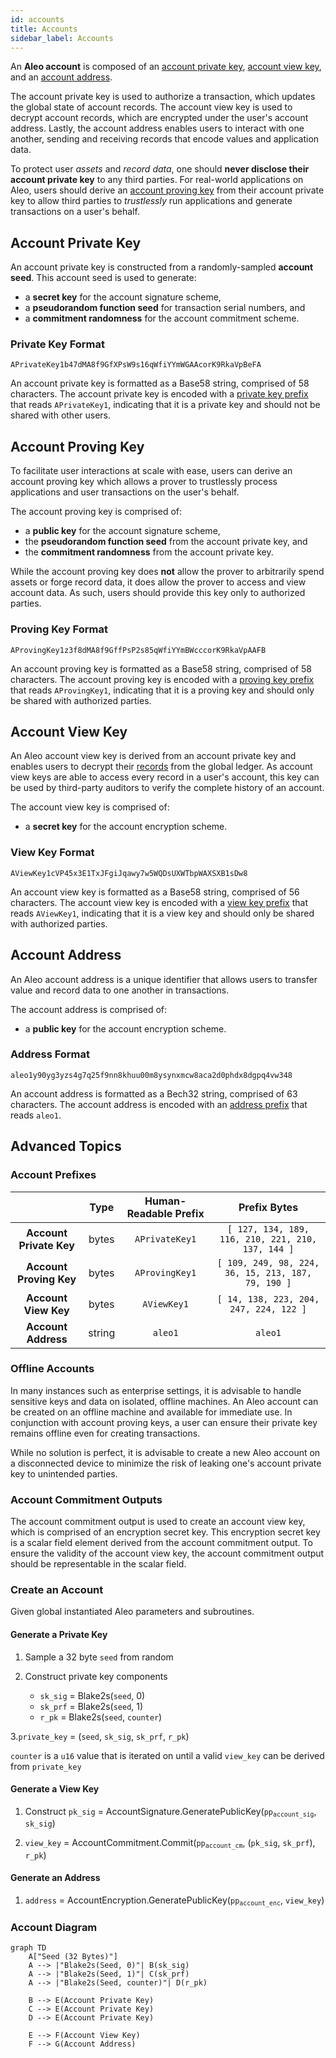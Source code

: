 ```yaml
---
id: accounts
title: Accounts
sidebar_label: Accounts
---
```


An **Aleo account** is composed of an [account private key](#account-private-key), [account view key](#account-view-key),
and an [account address](#account-address).

The account private key is used to authorize a transaction, which updates the global state of account records. The account
view key is used to decrypt account records, which are encrypted under the user's account address. Lastly, the account
address enables users to interact with one another, sending and receiving records that encode values and application data.

To protect user *assets* and *record data*, one should **never disclose their account private key** to any
third parties. For real-world applications on Aleo, users should derive an [account proving key](#account-proving-key)
from their account private key to allow third parties to *trustlessly* run applications and generate transactions
on a user's behalf.

## Account Private Key

An account private key is constructed from a randomly-sampled **account seed**. This account seed is used to generate:
- a **secret key** for the account signature scheme,
- a **pseudorandom function seed** for transaction serial numbers, and
- a **commitment randomness** for the account commitment scheme.

### Private Key Format

```
APrivateKey1b47dMA8f9GfXPsW9s16qWfiYYmWGAAcorK9RkaVpBeFA
```

An account private key is formatted as a Base58 string, comprised of 58 characters.
The account private key is encoded with a [private key prefix](#account-prefixes) that reads `APrivateKey1`, indicating
that it is a private key and should not be shared with other users.

## Account Proving Key

To facilitate user interactions at scale with ease, users can derive an account proving key which allows a prover to
trustlessly process applications and user transactions on the user's behalf.

The account proving key is comprised of:
- a **public key** for the account signature scheme,
- the **pseudorandom function seed** from the account private key, and
- the **commitment randomness** from the account private key.

While the account proving key does **not** allow the prover to arbitrarily spend assets or forge record data, it does allow the
prover to access and view account data. As such, users should provide this key only to authorized parties.

### Proving Key Format

```
AProvingKey1z3f8dMA8f9GffPsP2s85qWfiYYmBWcccorK9RkaVpAAFB
```

An account proving key is formatted as a Base58 string, comprised of 58 characters.
The account proving key is encoded with a [proving key prefix](#account-prefixes) that reads `AProvingKey1`, indicating
that it is a proving key and should only be shared with authorized parties.

## Account View Key

An Aleo account view key is derived from an account private key and enables users to decrypt their
[records](03_transactions.md#record-ciphertexts) from the global ledger.
As account view keys are able to access every record in a user's account, this key can be used by
third-party auditors to verify the complete history of an account.

The account view key is comprised of:
- a **secret key** for the account encryption scheme.

### View Key Format

```
AViewKey1cVP45x3E1TxJFgiJqawy7w5WQDsUXWTbpWAXSXB1sDw8
```

An account view key is formatted as a Base58 string, comprised of 56 characters.
The account view key is encoded with a [view key prefix](#account-prefixes) that reads `AViewKey1`, indicating
that it is a view key and should only be shared with authorized parties.

## Account Address

An Aleo account address is a unique identifier that allows users to transfer value and record data to one another in transactions.

The account address is comprised of:
- a **public key** for the account encryption scheme.

### Address Format

```
aleo1y90yg3yzs4g7q25f9nn8khuu00m8ysynxmcw8aca2d0phdx8dgpq4vw348
```

An account address is formatted as a Bech32 string, comprised of 63 characters.
The account address is encoded with an [address prefix](#account-prefixes) that reads `aleo1`.

## Advanced Topics

### Account Prefixes

|                         |  Type  | Human-Readable Prefix |                    Prefix Bytes                    |
|:-----------------------:|:------:|:---------------------:|:--------------------------------------------------:|
| **Account Private Key** | bytes  | `APrivateKey1`        | `[ 127, 134, 189, 116, 210, 221, 210, 137, 144 ]`  |
| **Account Proving Key** | bytes  | `AProvingKey1`        | `[ 109, 249, 98, 224, 36, 15, 213, 187, 79, 190 ]` |
| **Account View Key**    | bytes  | `AViewKey1`           | `[ 14, 138, 223, 204, 247, 224, 122 ]`             |
| **Account Address**     | string | `aleo1`               | `aleo1`                                            |

### Offline Accounts

In many instances such as enterprise settings, it is advisable to handle sensitive keys and data on isolated, offline machines.
An Aleo account can be created on an offline machine and available for immediate use. In conjunction with account proving keys,
a user can ensure their private key remains offline even for creating transactions.

While no solution is perfect, it is advisable to create a new Aleo account on a disconnected device to minimize the risk of
leaking one's account private key to unintended parties.

### Account Commitment Outputs

The account commitment output is used to create an account view key, which is comprised of an encryption secret key. 
This encryption secret key is a scalar field element derived from the account commitment output. To ensure the validity
of the account view key, the account commitment output should be representable in the scalar field.

### Create an Account

Given global instantiated Aleo parameters and subroutines.

#### Generate a Private Key 

1. Sample a 32 byte `seed` from random
    
2. Construct private key components
    - `sk_sig` = Blake2s(`seed`, 0)
    - `sk_prf` = Blake2s(`seed`, 1)
    - `r_pk` = Blake2s(`seed`, `counter`)
           
3.`private_key` = (`seed`, `sk_sig`, `sk_prf`, `r_pk`)

`counter` is a `u16` value that is iterated on until a valid `view_key` can be derived from `private_key`

#### Generate a View Key 

1. Construct `pk_sig` = AccountSignature.GeneratePublicKey(<code>pp<sub>account_sig</sub></code>, `sk_sig`)

2. `view_key` = AccountCommitment.Commit(<code>pp<sub>account_cm</sub></code>, (`pk_sig`, `sk_prf`), `r_pk`)

#### Generate an Address

1. `address` = AccountEncryption.GeneratePublicKey(<code>pp<sub>account_enc</sub></code>, `view_key`)

### Account Diagram

```mermaid
graph TD
	A["Seed (32 Bytes)"] 
    A --> |"Blake2s(Seed, 0)"| B(sk_sig)
    A --> |"Blake2s(Seed, 1)"| C(sk_prf)
    A --> |"Blake2s(Seed, counter)"| D(r_pk)
    
    B --> E(Account Private Key)
    C --> E(Account Private Key)
    D --> E(Account Private Key)
    
    E --> F(Account View Key) 
    F --> G(Account Address) 
```

